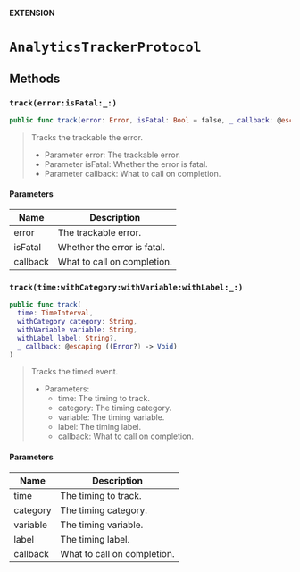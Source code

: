 **EXTENSION**

# `AnalyticsTrackerProtocol`

## Methods
### `track(error:isFatal:_:)`

```swift
public func track(error: Error, isFatal: Bool = false, _ callback: @escaping ((Error?) -> Void))
```

> Tracks the trackable the error.
> - Parameter error: The trackable error.
> - Parameter isFatal: Whether the error is fatal.
> - Parameter callback: What to call on completion.

#### Parameters

| Name | Description |
| ---- | ----------- |
| error | The trackable error. |
| isFatal | Whether the error is fatal. |
| callback | What to call on completion. |

### `track(time:withCategory:withVariable:withLabel:_:)`

```swift
public func track(
  time: TimeInterval,
  withCategory category: String,
  withVariable variable: String,
  withLabel label: String?,
  _ callback: @escaping ((Error?) -> Void)
)
```

> Tracks the timed event.
> - Parameters:
>   - time: The timing to track.
>   - category: The timing category.
>   - variable: The timing variable.
>   - label: The timing label.
>   - callback: What to call on completion.

#### Parameters

| Name | Description |
| ---- | ----------- |
| time | The timing to track. |
| category | The timing category. |
| variable | The timing variable. |
| label | The timing label. |
| callback | What to call on completion. |